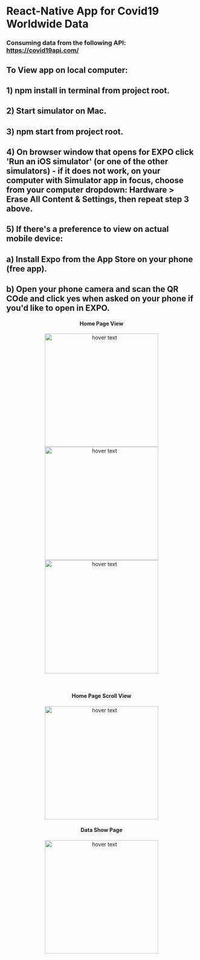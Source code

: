 # React-Native App for Covid19 Worldwide Data

### Consuming data from the following API: https://covid19api.com/

## To View app on local computer:
## 1) npm install in terminal from project root.
## 2) Start simulator on Mac.
## 3) npm start from project root.
## 4) On browser window that opens for EXPO click 'Run an iOS simulator' (or one of the other simulators) - if it does not work, on your computer with Simulator app in focus, choose from your computer dropdown: Hardware > Erase All Content & Settings, then repeat step 3 above.
## 5) If there's a preference to view on actual mobile device:
##    a) Install Expo from the App Store on your phone (free app).
##    b) Open your phone camera and scan the QR COde and click yes when asked on your phone if you'd like to open in EXPO.


<h4 align="center">Home Page View</h4>
<p align="center">
  <img src="assets/images/homescreen.png" width="300" title="hover text">
  <img src="assets/images/homescreen-scroll.png" width="300" title="hover text">
  <img src="assets/images/data-show-page.png" width="300" title="hover text">
</p>
<br>  
<h4 align="center">Home Page Scroll View</h4>
<p align="center">
  <img src="assets/images/homescreen-scroll.png" width="300" title="hover text">
</p>
<h4 align="center">Data Show Page</h4>
<p align="center">
  <img src="assets/images/data-show-page.png" width="300" title="hover text">
</p>
